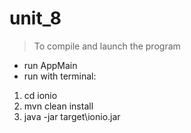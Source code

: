 # unit_8
>To compile and launch the program
- run AppMain
- run with terminal:
1. cd ionio
2. mvn clean install
3. java -jar target\ionio.jar
